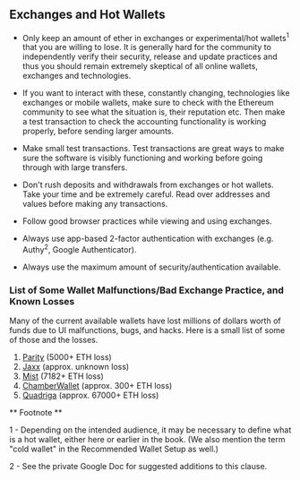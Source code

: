 ## Exchanges and Hot Wallets

- Only keep an amount of ether in exchanges or experimental/hot wallets<sup>1</sup> that you are willing to lose. It is generally hard for the community to independently verify their security, release and update practices and thus you should remain extremely skeptical of all online wallets, exchanges and technologies.

- If you want to interact with these, constantly changing, technologies like exchanges or mobile wallets, make sure to check with the Ethereum community to see what the situation is, their reputation etc. Then make a test transaction to check the accounting functionality is working properly, before sending larger amounts.

- Make small test transactions. Test transactions are great ways to make sure the software is visibly functioning and working before going through with large transfers.

- Don't rush deposits and withdrawals from exchanges or hot wallets. Take your time and be extremely careful. Read over addresses and values before making any transactions.

- Follow good browser practices while viewing and using exchanges.

- Always use app-based 2-factor authentication  with exchanges (e.g. Authy<sup>2</sup>, Google Authenticator).

- Always use the maximum amount of security/authentication available.

### List of Some Wallet Malfunctions/Bad Exchange Practice, and Known Losses

Many of the current available wallets have lost millions of dollars worth of funds due to UI malfunctions, bugs, and hacks. Here is a small list of some of those and the losses.

1. [Parity](https://ethereum.stackexchange.com/questions/16347/did-i-generate-an-existing-ethereum-address-in-parity#16347) (5000+ ETH loss)
2. [Jaxx](https://vxlabs.com/2017/06/10/extracting-the-jaxx-12-word-wallet-backup-phrase/) (approx. unknown loss)
3. [Mist](http://www.newsbtc.com/2016/05/13/ethereum-user-reports-loss-7182-eth-mist-wallet/) (7182+ ETH loss)
4. [ChamberWallet](https://www.ethnews.com/potential-issue-reported---ethereum-chamber-wallet) (approx. 300+ ETH loss)
5. [Quadriga](https://steemit.com/cryptocurrency/@barrydutton/breaking-the-biggest-canadian-coin-exchange-quadrigacx-loses-67-000-usdeth-due-to-coding-error-funds-locked-in-an-executable) (approx. 67000+ ETH loss)

** Footnote **

1 - Depending on the intended audience, it may be necessary to define what is a hot wallet, either here or earlier in the book. (We also mention the term "cold wallet" in the Recommended Wallet Setup as well.)

2 - See the private Google Doc for suggested additions to this clause.